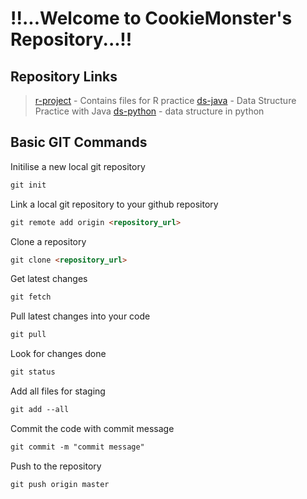   
# !!...Welcome to CookieMonster's Repository...!!

## Repository Links

>[r-project](https://kunal15abc.github.io/r-project/) - Contains files for R practice
>[ds-java](https://kunal15abc.github.io/ds-java/) - Data Structure Practice with Java
>[ds-python](https://kunal15abc.github.io/ds-python/) - data structure in python

## Basic GIT Commands

Initilise a new local git repository
```markdown
git init
```
Link a local git repository to your github repository
```markdown
git remote add origin <repository_url>
```

Clone a repository
```markdown
git clone <repository_url>
```

Get latest changes
```markdown
git fetch
```

Pull latest changes into your code
```markdown
git pull
```

Look for changes done
```markdown
git status
```

Add all files for staging
```markdown
git add --all
```

Commit the code with commit message
```markdown
git commit -m "commit message"
```

Push to the repository
```markdown
git push origin master
```
